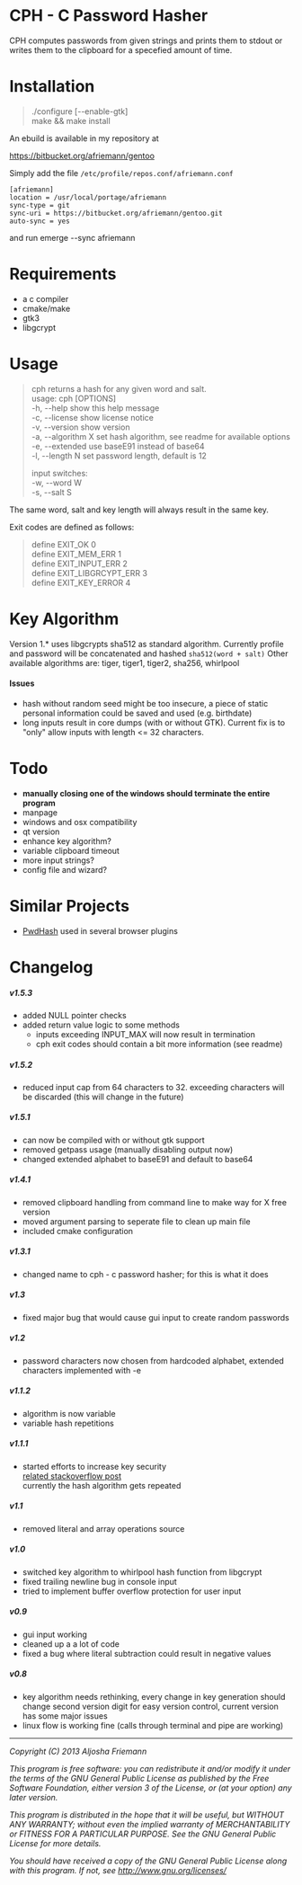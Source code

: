 CPH - C Password Hasher
=======================

CPH computes passwords from given strings and prints them to stdout or writes them to
the clipboard for a specefied amount of time.   

Installation
============

> ./configure [--enable-gtk]  
> make && make install

An ebuild is available in my repository at

https://bitbucket.org/afriemann/gentoo

Simply add the file `/etc/profile/repos.conf/afriemann.conf`

```
[afriemann]
location = /usr/local/portage/afriemann
sync-type = git
sync-uri = https://bitbucket.org/afriemann/gentoo.git
auto-sync = yes
```

and run emerge --sync afriemann

Requirements
============

- a c compiler
- cmake/make
- gtk3
- libgcrypt

Usage
=====

> cph returns a hash for any given word and salt.   
> usage: cph [OPTIONS]   
>     -h, --help         show this help message   
>     -c, --license      show license notice   
>     -v, --version      show version   
>     -a, --algorithm X  set hash algorithm, see readme for available options   
>     -e, --extended     use baseE91 instead of base64   
>     -l, --length N     set password length, default is 12   
>   
> input switches:   
>     -w, --word W   
>     -s, --salt S   

The same word, salt and key length will always result in the same key.

Exit codes are defined as follows:

> define EXIT_OK 0   
> define EXIT_MEM_ERR 1   
> define EXIT_INPUT_ERR 2   
> define EXIT_LIBGRCYPT_ERR 3   
> define EXIT_KEY_ERROR 4   

Key Algorithm
=============

Version 1.* uses libgcrypts sha512 as standard algorithm. Currently profile and password
will be concatenated and hashed 
```sha512(word + salt)```
Other available algorithms are: tiger, tiger1, tiger2, sha256, whirlpool   

#### Issues

- hash without random seed might be too insecure, a piece of static personal information could be saved and used (e.g. birthdate)
- long inputs result in core dumps (with or without GTK). Current fix is to "only" allow inputs with length <= 32 characters.

Todo
====

- **manually closing one of the windows should terminate the entire program**
- manpage
- windows and osx compatibility
- qt version
- enhance key algorithm?
- variable clipboard timeout
- more input strings?
- config file and wizard?

Similar Projects
================

- [PwdHash](https://www.pwdhash.com/) used in several browser plugins

Changelog
=========

##### v1.5.3
- added NULL pointer checks
- added return value logic to some methods
  - inputs exceeding INPUT_MAX will now result in termination
  - cph exit codes should contain a bit more information (see readme)

##### v1.5.2
- reduced input cap from 64 characters to 32. exceeding characters will be discarded (this will change in the future)

##### v1.5.1
- can now be compiled with or without gtk support
- removed getpass usage (manually disabling output now)
- changed extended alphabet to baseE91 and default to base64

##### v1.4.1
- removed clipboard handling from command line to make way for X free version
- moved argument parsing to seperate file to clean up main file
- included cmake configuration

##### v1.3.1
- changed name to cph - c password hasher; for this is what it does

##### v1.3
- fixed major bug that would cause gui input to create random passwords

##### v1.2
- password characters now chosen from hardcoded alphabet, extended characters
  implemented with -e   

##### v1.1.2
- algorithm is now variable
- variable hash repetitions

##### v1.1.1
- started efforts to increase key security    
  [related stackoverflow post](http://stackoverflow.com/questions/348109/is-double-hashing-a-password-less-secure-than-just-hashing-it-once)   
  currently the hash algorithm gets repeated

##### v1.1
- removed literal and array operations source

##### v1.0   
- switched key algorithm to whirlpool hash function from libgcrypt
- fixed trailing newline bug in console input
- tried to implement buffer overflow protection for user input

##### v0.9   
- gui input working
- cleaned up a a lot of code
- fixed a bug where literal subtraction could result in negative values

##### v0.8   
- key algorithm needs rethinking, every change in key generation should change
  second version digit for easy version control, current version has some major
  issues
- linux flow is working fine (calls through terminal and pipe are working)   

----

*Copyright (C) 2013 Aljosha Friemann*

*This program is free software: you can redistribute it and/or modify*
*it under the terms of the GNU General Public License as published by*
*the Free Software Foundation, either version 3 of the License, or*
*(at your option) any later version.*

*This program is distributed in the hope that it will be useful,*
*but WITHOUT ANY WARRANTY; without even the implied warranty of*
*MERCHANTABILITY or FITNESS FOR A PARTICULAR PURPOSE.  See the*
*GNU General Public License for more details.*

*You should have received a copy of the GNU General Public License*
*along with this program.  If not, see http://www.gnu.org/licenses/*